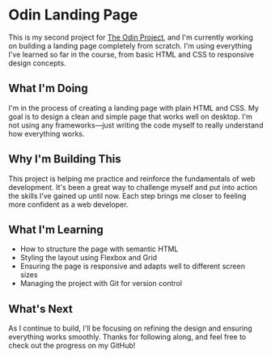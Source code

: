 # Odin Landing Page

This is my second project for [The Odin Project](https://www.theodinproject.com/), and I'm currently working on building a landing page completely from scratch. I'm using everything I've learned so far in the course, from basic HTML and CSS to responsive design concepts.

## What I'm Doing

I'm in the process of creating a landing page with plain HTML and CSS. My goal is to design a clean and simple page that works well on desktop. I'm not using any frameworks—just writing the code myself to really understand how everything works.

## Why I'm Building This

This project is helping me practice and reinforce the fundamentals of web development. It's been a great way to challenge myself and put into action the skills I’ve gained up until now. Each step brings me closer to feeling more confident as a web developer.

## What I'm Learning

- How to structure the page with semantic HTML
- Styling the layout using Flexbox and Grid
- Ensuring the page is responsive and adapts well to different screen sizes
- Managing the project with Git for version control

## What's Next

As I continue to build, I'll be focusing on refining the design and ensuring everything works smoothly.
Thanks for following along, and feel free to check out the progress on my GitHub!